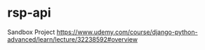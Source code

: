 # rsp-api
Sandbox Project
https://www.udemy.com/course/django-python-advanced/learn/lecture/32238592#overview
